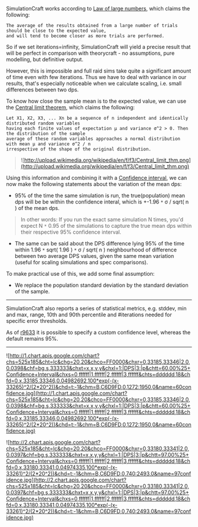 SimulationCraft works according to [Law of large numbers](http://en.wikipedia.org/wiki/Law_of_large_numbers), which claims the following:

```
The average of the results obtained from a large number of trials should be close to the expected value,
and will tend to become closer as more trials are performed.
```


So if we set iterations=infinity, SimulationCraft will yield a precise result that will be perfect in comparison with theorycraft - no assumptions, pure modelling, but definitive output.

However, this is impossible and full raid sims take quite a significant amount of time even with few iterations. Thus we have to deal with variance in our results, that's especially noticeable when we calculate scaling, i.e. small differences between two dps.

To know how close the sample mean is to the expected value, we can use the [Central limit theorem](http://en.wikipedia.org/wiki/Central_limit_theorem), which claims the following:

```
Let X1, X2, X3, ... Xn be a sequence of n independent and identically distributed random variables
having each finite values of expectation µ and variance σ^2 > 0. Then the distribution of the sample
average of these random variables approaches a normal distribution with mean µ and variance σ^2 / n
irrespective of the shape of the original distribution.
```
> ![http://upload.wikimedia.org/wikipedia/en/f/f3/Central_limit_thm.png](http://upload.wikimedia.org/wikipedia/en/f/f3/Central_limit_thm.png)


Using this information and combining it with a [Confidence interval](http://en.wikipedia.org/wiki/Confidence_(statistics)), we can now make the following statements about the variation of the mean dps:

  * 95% of the time the same simulation is run, the true(population) mean dps will be be within the confidence interal, which is +-1.96 `*` σ / sqrt( n ) of the mean dps.

> In other words: If you run the exact same simulation N times, you'd expect N `*` 0.95 of the simulations to capture the true mean dps within their respective 95% confidence interval.

  * The same can be said about the DPS difference lying 95% of the time within 1.96 `*` sqrt( 1.96 ) `*` σ / sqrt( n ) neighbourhood of difference between two average DPS values, given the same mean variation (useful for scaling simulations and spec comparisons).

To make practical use of this, we add some final assumption:

- We replace the population standard deviation by the standard deviation of the sample.


---


SimulationCraft also reports a series of statistical metrics, e.g. stddev, min and max, range, 10th and 90th percentile and #iterations needed for specific error thresholds.

As of [r9633](https://code.google.com/p/SimulationCraft/source/detail?r=9633) it is possible to specify a custom confidence level, whereas the default remains 95%.


---


![http://1.chart.apis.google.com/chart?chs=525x185&cht=lc&chg=20,20&chco=FF0000&chxr=0,33185,33346|2,0,0.0398&chf=bg,s,333333&chxt=x,x,y,y&chxl=1:|DPS|3:|p&chtt=60.00%25+Confidence+Interval&chxs=0,ffffff|1,ffffff|2,ffffff|3,ffffff&chts=dddddd,18&chfd=0,x,33185,33346,0.04982692,100*exp(-(x-33265)^2/(2*20^2))&chd=t:-1&chm=B,C6D9FD,0,1272:1950,0&name=60confidence.jpg](http://1.chart.apis.google.com/chart?chs=525x185&cht=lc&chg=20,20&chco=FF0000&chxr=0,33185,33346|2,0,0.0398&chf=bg,s,333333&chxt=x,x,y,y&chxl=1:|DPS|3:|p&chtt=60.00%25+Confidence+Interval&chxs=0,ffffff|1,ffffff|2,ffffff|3,ffffff&chts=dddddd,18&chfd=0,x,33185,33346,0.04982692,100*exp(-(x-33265)^2/(2*20^2))&chd=t:-1&chm=B,C6D9FD,0,1272:1950,0&name=60confidence.jpg)

![http://2.chart.apis.google.com/chart?chs=525x185&cht=lc&chg=20,20&chco=FF0000&chxr=0,33180,33341|2,0,0.0397&chf=bg,s,333333&chxt=x,x,y,y&chxl=1:|DPS|3:|p&chtt=97.00%25+Confidence+Interval&chxs=0,ffffff|1,ffffff|2,ffffff|3,ffffff&chts=dddddd,18&chfd=0,x,33180,33341,0.04974335,100*exp(-(x-33261)^2/(2*20^2))&chd=t:-1&chm=B,C6D9FD,0,740:2493,0&name=97confidence.jpg](http://2.chart.apis.google.com/chart?chs=525x185&cht=lc&chg=20,20&chco=FF0000&chxr=0,33180,33341|2,0,0.0397&chf=bg,s,333333&chxt=x,x,y,y&chxl=1:|DPS|3:|p&chtt=97.00%25+Confidence+Interval&chxs=0,ffffff|1,ffffff|2,ffffff|3,ffffff&chts=dddddd,18&chfd=0,x,33180,33341,0.04974335,100*exp(-(x-33261)^2/(2*20^2))&chd=t:-1&chm=B,C6D9FD,0,740:2493,0&name=97confidence.jpg)